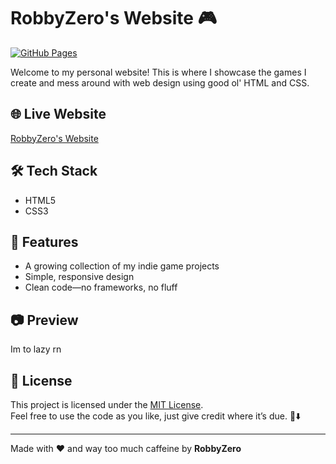 # RobbyZero's Website 🎮

[![GitHub Pages](https://img.shields.io/badge/Hosted%20on-GitHub%20Pages-222?logo=github&logoColor=white&labelColor=121212)](https://robbyzero.github.io/Website)

Welcome to my personal website! This is where I showcase the games I create and mess around with web design using good ol' HTML and CSS.

## 🌐 Live Website

[RobbyZero's Website](https://robbyzero.github.io/Website)  

## 🛠️ Tech Stack

- HTML5
- CSS3

## 🚀 Features

- A growing collection of my indie game projects
- Simple, responsive design
- Clean code—no frameworks, no fluff

## 📷 Preview

Im to lazy rn

## 📜 License

This project is licensed under the [MIT License](LICENSE).  
Feel free to use the code as you like, just give credit where it’s due. 🎤⬇️

---

Made with ❤️ and way too much caffeine by **RobbyZero**
